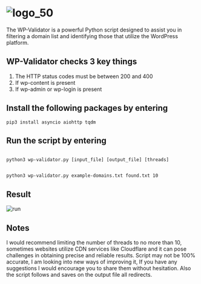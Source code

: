 # ![logo_50](https://github.com/steliospavlidis/wp-validator/assets/138578903/65cb8443-2fa8-4fde-85b9-c55c08a3f48f)

The WP-Validator is a powerful Python script designed to assist you in filtering a domain list and identifying those that utilize the WordPress platform.

## WP-Validator checks 3 key things

1) The HTTP status codes must be between 200 and 400
2) If wp-content is present
3) If wp-admin or wp-login is present


## Install the following packages by entering

```
pip3 install asyncio aiohttp tqdm
```

## Run the script by entering
```

python3 wp-validator.py [input_file] [output_file] [threads]
```

```

python3 wp-validator.py example-domains.txt found.txt 10
```
## Result

![run](https://github.com/steliospavlidis/wp-validator/assets/138578903/4ab5266f-b897-4c38-8dd3-3652b1b8f36f)


## Notes
I would recommend limiting the number of threads to no more than 10, sometimes websites utilize CDN services like Cloudflare and it can pose challenges in obtaining precise and reliable results. Script may not be 100% accurate, I am looking into new ways of improving it, If you have any suggestions I would encourage you to share them without hesitation. Also the script follows and saves on the output file all redirects.
